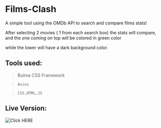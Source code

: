 # Films-Clash
A simple tool using the OMDb API to search and compare films stats!


After selecting 2 movies ( 1 from each search box) the stats will compare, and the one coming on top will be colored in green color


while the lower will have a dark background color.



## Tools used:

   >    Bulma CSS Framework


  >     Axios


>     CSS,HTML,JS


## Live Version:

![Click HERE](https://films-clash.netlify.app/)
